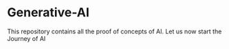 # Generative-AI
This repository contains all the proof of concepts of AI.
Let us now start the Journey of AI
